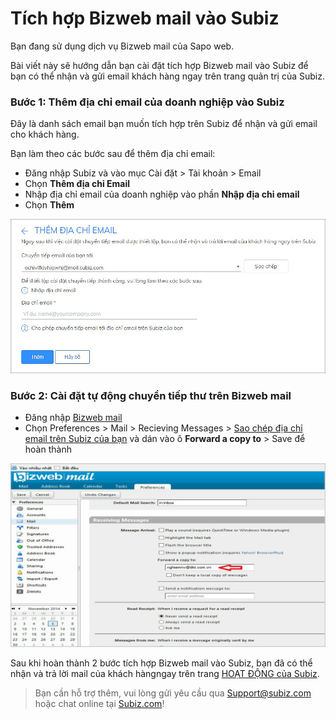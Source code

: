 # Tích hợp Bizweb mail vào Subiz

Bạn đang sử dụng dịch vụ Bizweb mail của Sapo web. 

Bài viết này sẽ hướng dẫn bạn cài đặt tích hợp Bizweb mail vào Subiz để bạn có thể nhận và gửi email khách hàng ngay trên trang quản trị của Subiz.

### **Bước 1: Thêm địa chỉ email của doanh nghiệp vào Subiz**

Đây là danh sách email bạn muốn tích hợp trên Subiz để nhận và gửi email cho khách hàng.

Bạn làm theo các bước sau để thêm địa chỉ email:

* Đăng nhập Subiz và vào mục Cài đặt &gt; Tài khoản &gt; Email
* Chọn **Thêm địa chỉ Email**
* Nhập địa chỉ email của doanh nghiệp vào phần **Nhập địa chỉ email**
* Chọn **Thêm**

![](../../../.gitbook/assets/them-email.jpg)

### **Bước 2: Cài đặt tự động chuyển tiếp thư trên Bizweb mail**

* Đăng nhập [Bizweb mail](https://mail.bizwebmail.vn/)
* Chọn Preferences  &gt; Mail &gt; Recieving Messages &gt; [Sao chép địa chỉ email trên Subiz của bạn](https://app.subiz.com/settings/email-add) và dán vào ô **Forward a copy to** &gt; Save để hoàn thành

![](../../../.gitbook/assets/bizweb-copy.jpg)

Sau khi hoàn thành 2 bước tích hợp Bizweb mail vào Subiz, bạn đã có thể nhận và trả lời mail của khách hàngngay trên trang [HOẠT ĐỘNG của Subiz](https://app.subiz.com/activities).

> Bạn cần hỗ trợ thêm, vui lòng gửi yêu cầu qua Support@subiz.com hoặc chat online tại [Subiz.com](https://subiz.com/vi/feature.html)!

